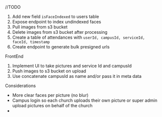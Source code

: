 //TODO
1. Add new field `isFaceIndexed` to users table
2. Expose endpoint to index undindexed faces
3. Pull images from s3 bucket
4. Delete images from s3 bucket after processing
5. Create a table of attendances with `userId, campusId, serviceId, faceId, timestamp`
6. Create endpoint to generate bulk presigned urls



FrontEnd
1. Implement UI to take pictures and service Id and campusId
2. Push images to s3 bucket on upload
3. Use concatenate campusId as name and/or pass it in meta data



Considerations
- More clear faces per picture (no blur)
- Campus login so each church uploads their own picture or super admin upload pictures on behalf of the church
- 